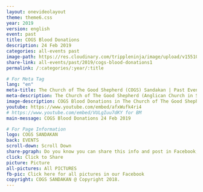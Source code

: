 ```yaml
---
layout: onevideolayout
theme: theme6.css
year: 2019
version: english
event: past
title: COGS Blood Donations
description: 24 Feb 2019
categories: all-events past
image-path: https://res.cloudinary.com/trippleninja/image/upload/v1551062914/Blood%20Donation/Feb%202019/bd5.jpg
share-link: all-events/past/2019/cogs-blood-donations1
permalink: /:categories/:year/:title

# For Meta Tag
lang: "en"
meta-title: The Church of The Good Shepherd (COGS) Sandakan | Past Event - COGS Blood Donations 24 Feb 2019
meta-description: The Church of The Good Shepherd (Anglican Church in Sandakan) | Past Event - COGS Blood Donations was organized in COGS Sandakan on 24 Feb 2019
image-description: COGS Blood Donations in The Church of The Good Shepherds(COGS)
youtube: https://www.youtube.com/embed/afxWufk4ri4
# https://www.youtube.com/embed/VULgIuu7dKY for BM
main-message: COGS Blood Donations 24 Feb 2019

# For Page Information
logo: COGS SANDAKAN
back: EVENTS
scroll-down: Scroll Down
share-pgraph: Do you know you can share this info and post in Facebook, Twitter, GooglePlus and even Whatsapp group? Just click below button and choose the right social media to share!
click: Click to Share
picture: Picture
all-pictures: All PICTURES
fb-pic: Click here for all pictures in our Facebook
copyright: COGS SANDAKAN @ Copyright 2018.
---
```

